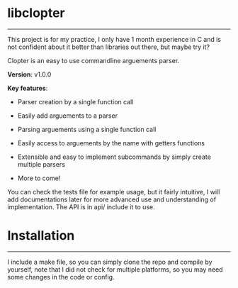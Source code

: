 # libclopter
---

This project is for my practice, I only have 1 month experience in C and is not confident about it better than libraries out there, but maybe try it?

Clopter is an easy to use commandline arguements parser.

**Version**: v1.0.0

**Key features**:

- Parser creation by a single function call

- Easily add arguements to a parser

- Parsing arguements using a single function call

- Easily access to arguements by the name with getters functions

- Extensible and easy to implement subcommands by simply create multiple parsers

- More to come!

You can check the tests file for example usage, but it fairly intuitive, I will add documentations later for more advanced use and understanding of implementation. The API is in api/ include it to use.

# Installation
---
I include a make file, so you can simply clone the repo and compile by yourself, note that I did not check for multiple platforms, so you may need some changes in the code or config.
